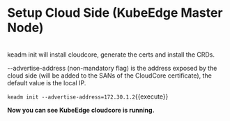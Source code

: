 # Setup Cloud Side (KubeEdge Master Node)   
<br>
keadm init will install cloudcore, generate the certs and install the CRDs.   

--advertise-address (non-mandatory flag) is the address exposed by the cloud side (will be added to the SANs of the CloudCore certificate), the default value is the local IP.   

`keadm init --advertise-address=172.30.1.2`{{execute}}      


**Now you can see KubeEdge cloudcore is running.**
